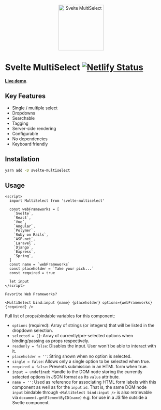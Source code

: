<p align="center">
  <img src="https://raw.githubusercontent.com/janosh/svelte-multiselect/main/site/static/favicon.svg" alt="Svelte MultiSelect" height=150>
</p>

# Svelte MultiSelect [![Netlify Status](https://api.netlify.com/api/v1/badges/a45b62c3-ea45-4cfd-9912-77ec4fc8d7e8/deploy-status)](https://app.netlify.com/sites/svelte-multiselect/deploys)

**[Live demo](https://svelte-multiselect.netlify.app)**.

## Key Features

- Single / multiple select
- Dropdowns
- Searchable
- Tagging
- Server-side rendering
- Configurable
- No dependencies
- Keyboard friendly

## Installation

```sh
yarn add -D svelte-multiselect
```

## Usage

```svelte
<script>
  import MultiSelect from 'svelte-multiselect'

  const webFrameworks = [
    `Svelte`,
    `React`,
    `Vue`,
    `Angular`,
    `Polymer`,
    `Ruby on Rails`,
    `ASP.net`,
    `Laravel`,
    `Django`,
    `Express`,
    `Spring`,
  ]
  const name = `webFrameworks`
  const placeholder = `Take your pick...`
  const required = true

  let input
</script>

Favorite Web Frameworks?

<MultiSelect bind:input {name} {placeholder} options={webFrameworks} {required} />
```

Full list of props/bindable variables for this component:

- `options` (required): Array of strings (or integers) that will be listed in the dropdown selection.
- `selected = []`: Array of currently/pre-selected options when binding/passing as props respectively.
- `readonly = false`: Disables the input. User won't be able to interact with it.
- `placeholder = ''`: String shown when no option is selected.
- `single = false`: Allows only a single option to be selected when true.
- `required = false`: Prevents submission in an HTML form when true.
- `input = undefined`: Handle to the DOM node storing the currently selected options in JSON format as its `value` attribute.
- `name = ''`: Used as reference for associating HTML form labels with this component as well as for the `input` `id`. That is, the same DOM node `input` bindable through `<MultiSelect bind:input />` is also retrievable via `document.getElementByID(name)` e.g. for use in a JS file outside a Svelte component.
